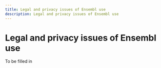 ```yaml
---
title: Legal and privacy issues of Ensembl use
description: Legal and privacy issues of Ensembl use
---
```


# Legal and privacy issues of Ensembl use

To be filled in
